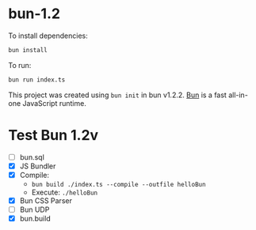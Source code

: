 # bun-1.2

To install dependencies:

```bash
bun install
```

To run:

```bash
bun run index.ts
```

This project was created using `bun init` in bun v1.2.2. [Bun](https://bun.sh) is a fast all-in-one JavaScript runtime.

# Test Bun 1.2v

- [ ] bun.sql
- [x] JS Bundler
- [x] Compile: 
    - `bun build ./index.ts --compile --outfile helloBun`
    - Execute: `./helloBun`
- [x] Bun CSS Parser
- [ ] Bun UDP
- [x] bun.build
